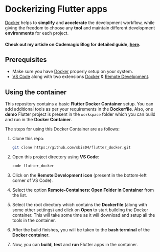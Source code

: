 # Dockerizing Flutter apps

[Docker](https://www.docker.com/) helps to **simplify** and **accelerate** the development workflow, while giving the freedom to choose any **tool** and maintain different development **environments** for each project.

#### Check out my article on **Codemagic Blog** for detailed guide, [here](https://blog.codemagic.io/how-to-dockerize-flutter-apps/).

## Prerequisites

* Make sure you have [Docker](https://docs.docker.com/engine/install/) properly setup on your system.
* [VS Code](https://code.visualstudio.com/) along with two extensions [Docker](https://marketplace.visualstudio.com/items?itemName=ms-azuretools.vscode-docker) & [Remote Development](https://marketplace.visualstudio.com/items?itemName=ms-vscode-remote.vscode-remote-extensionpack).

## Using the container

This repository contains a basic **Flutter Docker Container** setup. You can add additional tools as per your requirements in the **Dockerfile**. Also, one **demo** Flutter project is present in the `workspace` folder which you can build and run in the **Docker Container**.

The steps for using this Docker Container are as follows:

1. Clone this repo:
   ```bash
   git clone https://github.com/sbis04/flutter_docker.git
   ```

2. Open this project directory using **VS Code**:
   ```bash
   code flutter_docker
   ```

3. Click on the **Remote Development icon** (present in the bottom-left corner of VS Code).

4. Select the option **Remote-Containers: Open Folder in Container** from the list.

5. Select the root directory which contains the **Dockerfile** (along with some other settings) and click on **Open** to start building the Docker container. This will take some time as it will download and setup all the tools in the container.

6. After the build finishes, you will be taken to the **bash terminal** of the **Docker container**.

7. Now, you can **build**, **test** and **run** Flutter apps in the container.